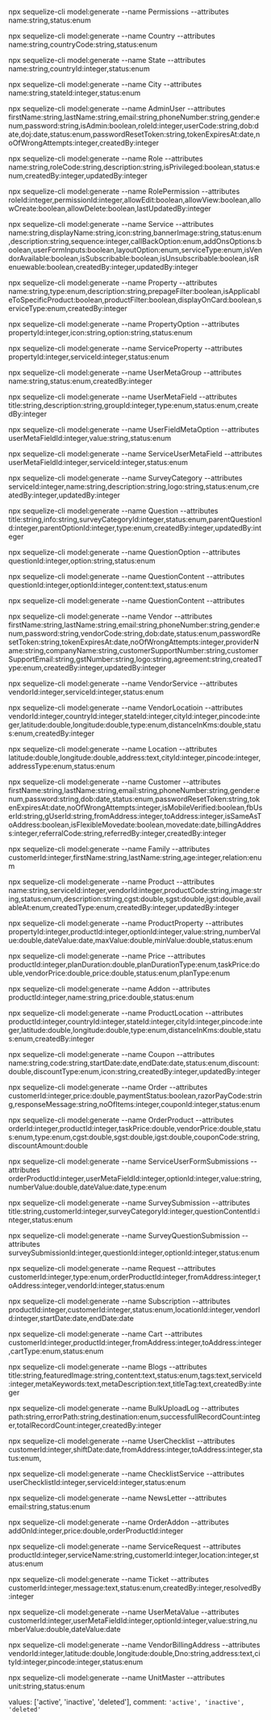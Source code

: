 npx sequelize-cli model:generate --name Permissions --attributes name:string,status:enum

npx sequelize-cli model:generate --name Country --attributes name:string,countryCode:string,status:enum

npx sequelize-cli model:generate --name State --attributes name:string,countryId:integer,status:enum

npx sequelize-cli model:generate --name City --attributes name:string,stateId:integer,status:enum

npx sequelize-cli model:generate --name AdminUser --attributes firstName:string,lastName:string,email:string,phoneNumber:string,gender:enum,password:string,isAdmin:boolean,roleId:integer,userCode:string,dob:date,doj:date,status:enum,passwordResetToken:string,tokenExpiresAt:date,noOfWrongAttempts:integer,createdBy:integer

npx sequelize-cli model:generate --name Role --attributes name:string,roleCode:string,description:string,isPrivileged:boolean,status:enum,createdBy:integer,updatedBy:integer

npx sequelize-cli model:generate --name RolePermission --attributes roleId:integer,permissionId:integer,allowEdit:boolean,allowView:boolean,allowCreate:boolean,allowDelete:boolean,lastUpdatedBy:integer

npx sequelize-cli model:generate --name Service --attributes name:string,displayName:string,icon:string,bannerImage:string,status:enum,description:string,sequence:integer,callBackOption:enum,addOnsOptions:boolean,userFormInputs:boolean,layoutOption:enum,serviceType:enum,isVendorAvailable:boolean,isSubscribable:boolean,isUnsubscribable:boolean,isRenuewable:boolean,createdBy:integer,updatedBy:integer

npx sequelize-cli model:generate --name Property --attributes name:string,type:enum,description:string,prepageFilter:boolean,isApplicableToSpecificProduct:boolean,productFilter:boolean,displayOnCard:boolean,serviceType:enum,createdBy:integer

npx sequelize-cli model:generate --name PropertyOption --attributes propertyId:integer,icon:string,option:string,status:enum

npx sequelize-cli model:generate --name ServiceProperty --attributes propertyId:integer,serviceId:integer,status:enum

npx sequelize-cli model:generate --name UserMetaGroup --attributes name:string,status:enum,createdBy:integer

npx sequelize-cli model:generate --name UserMetaField --attributes title:string,description:string,groupId:integer,type:enum,status:enum,createdBy:integer

npx sequelize-cli model:generate --name UserFieldMetaOption --attributes userMetaFieldId:integer,value:string,status:enum

npx sequelize-cli model:generate --name ServiceUserMetaField --attributes userMetaFieldId:integer,serviceId:integer,status:enum

npx sequelize-cli model:generate --name SurveyCategory --attributes serviceId:integer,name:string,description:string,logo:string,status:enum,createdBy:integer,updatedBy:integer

npx sequelize-cli model:generate --name Question --attributes title:string,info:string,surveyCategoryId:integer,status:enum,parentQuestionId:integer,parentOptionId:integer,type:enum,createdBy:integer,updatedBy:integer

npx sequelize-cli model:generate --name QuestionOption --attributes questionId:integer,option:string,status:enum

npx sequelize-cli model:generate --name QuestionContent --attributes questionId:integer,optionId:integer,content:text,status:enum

npx sequelize-cli model:generate --name QuestionContent --attributes

npx sequelize-cli model:generate --name Vendor --attributes firstName:string,lastName:string,email:string,phoneNumber:string,gender:enum,password:string,vendorCode:string,dob:date,status:enum,passwordResetToken:string,tokenExpiresAt:date,noOfWrongAttempts:integer,providerName:string,companyName:string,customerSupportNumber:string,customerSupportEmail:string,gstNumber:string,logo:string,agreement:string,createdType:enum,createdBy:integer,updatedBy:integer

npx sequelize-cli model:generate --name VendorService --attributes vendorId:integer,serviceId:integer,status:enum

npx sequelize-cli model:generate --name VendorLocatioin --attributes vendorId:integer,countryId:integer,stateId:integer,cityId:integer,pincode:integer,latitude:double,longitude:double,type:enum,distanceInKms:double,status:enum,createdBy:integer

npx sequelize-cli model:generate --name Location --attributes latitude:double,longitude:double,address:text,cityId:integer,pincode:integer,addressType:enum,status:enum

npx sequelize-cli model:generate --name Customer --attributes firstName:string,lastName:string,email:string,phoneNumber:string,gender:enum,password:string,dob:date,status:enum,passwordResetToken:string,tokenExpiresAt:date,noOfWrongAttempts:integer,isMobileVerified:boolean,fbUserId:string,gUserId:string,fromAddress:integer,toAddress:integer,isSameAsToAddress:boolean,isFlexibleMovedate:boolean,movedate:date,billingAddress:integer,referralCode:string,referredBy:integer,createdBy:integer

npx sequelize-cli model:generate --name Family --attributes customerId:integer,firstName:string,lastName:string,age:integer,relation:enum

npx sequelize-cli model:generate --name Product --attributes name:string,serviceId:integer,vendorId:integer,productCode:string,image:string,status:enum,description:string,cgst:double,sgst:double,igst:double,availableAt:enum,createdType:enum,createdBy:integer,updatedBy:integer

npx sequelize-cli model:generate --name ProductProperty --attributes propertyId:integer,productId:integer,optionId:integer,value:string,numberValue:double,dateValue:date,maxValue:double,minValue:double,status:enum

npx sequelize-cli model:generate --name Price --attributes productId:integer,planDuration:double,planDurationType:enum,taskPrice:double,vendorPrice:double,price:double,status:enum,planType:enum

npx sequelize-cli model:generate --name Addon --attributes productId:integer,name:string,price:double,status:enum

npx sequelize-cli model:generate --name ProductLocation --attributes productId:integer,countryId:integer,stateId:integer,cityId:integer,pincode:integer,latitude:double,longitude:double,type:enum,distanceInKms:double,status:enum,createdBy:integer

npx sequelize-cli model:generate --name Coupon --attributes name:string,code:string,startDate:date,endDate:date,status:enum,discount:double,discountType:enum,icon:string,createdBy:integer,updatedBy:integer

npx sequelize-cli model:generate --name Order --attributes customerId:integer,price:double,paymentStatus:boolean,razorPayCode:string,responseMessage:string,noOfItems:integer,couponId:integer,status:enum

npx sequelize-cli model:generate --name OrderProduct --attributes orderId:integer,productId:integer,taskPrice:double,vendorPrice:double,status:enum,type:enum,cgst:double,sgst:double,igst:double,couponCode:string,discountAmount:double

npx sequelize-cli model:generate --name ServiceUserFormSubmissions --attributes orderProductId:integer,userMetaFieldId:integer,optionId:integer,value:string,numberValue:double,dateValue:date,type:enum

npx sequelize-cli model:generate --name SurveySubmission --attributes title:string,customerId:integer,surveyCategoryId:integer,questionContentId:integer,status:enum

npx sequelize-cli model:generate --name SurveyQuestionSubmission --attributes surveySubmissionId:integer,questionId:integer,optionId:integer,status:enum

npx sequelize-cli model:generate --name Request --attributes customerId:integer,type:enum,orderProductId:integer,fromAddress:integer,toAddress:integer,vendorId:integer,status:enum

npx sequelize-cli model:generate --name Subscription --attributes productId:integer,customerId:integer,status:enum,locationId:integer,vendorId:integer,startDate:date,endDate:date

npx sequelize-cli model:generate --name Cart --attributes customerId:integer,productId:integer,fromAddress:integer,toAddress:integer,cartType:enum,status:enum

npx sequelize-cli model:generate --name Blogs --attributes title:string,featuredImage:string,content:text,status:enum,tags:text,serviceId:integer,metaKeywords:text,metaDescription:text,titleTag:text,createdBy:integer

npx sequelize-cli model:generate --name BulkUploadLog --attributes path:string,errorPath:string,destination:enum,successfullRecordCount:integer,totalRecordCount:integer,createdBy:integer

npx sequelize-cli model:generate --name UserChecklist --attributes customerId:integer,shiftDate:date,fromAddress:integer,toAddress:integer,status:enum,

npx sequelize-cli model:generate --name ChecklistService --attributes userChecklistId:integer,serviceId:integer,status:enum

npx sequelize-cli model:generate --name NewsLetter --attributes email:string,status:enum

npx sequelize-cli model:generate --name OrderAddon --attributes addOnId:integer,price:double,orderProductId:integer

npx sequelize-cli model:generate --name ServiceRequest --attributes productId:integer,serviceName:string,customerId:integer,location:integer,status:enum

npx sequelize-cli model:generate --name Ticket --attributes customerId:integer,message:text,status:enum,createdBy:integer,resolvedBy:integer

npx sequelize-cli model:generate --name UserMetaValue --attributes customerId:integer,userMetaFieldId:integer,optionId:integer,value:string,numberValue:double,dateValue:date

npx sequelize-cli model:generate --name VendorBillingAddress --attributes vendorId:integer,latitude:double,longitude:double,Dno:string,address:text,cityId:integer,pincode:integer,status:enum

npx sequelize-cli model:generate --name UnitMaster --attributes unit:string,status:enum



values: ['active', 'inactive', 'deleted'],
comment: `'active', 'inactive', 'deleted'`


